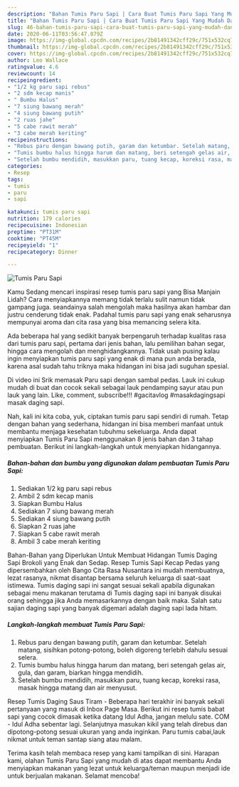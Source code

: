 ```yaml
---
description: "Bahan Tumis Paru Sapi | Cara Buat Tumis Paru Sapi Yang Mudah Dan Praktis"
title: "Bahan Tumis Paru Sapi | Cara Buat Tumis Paru Sapi Yang Mudah Dan Praktis"
slug: 46-bahan-tumis-paru-sapi-cara-buat-tumis-paru-sapi-yang-mudah-dan-praktis
date: 2020-06-11T03:56:47.079Z
image: https://img-global.cpcdn.com/recipes/2b81491342cff29c/751x532cq70/tumis-paru-sapi-foto-resep-utama.jpg
thumbnail: https://img-global.cpcdn.com/recipes/2b81491342cff29c/751x532cq70/tumis-paru-sapi-foto-resep-utama.jpg
cover: https://img-global.cpcdn.com/recipes/2b81491342cff29c/751x532cq70/tumis-paru-sapi-foto-resep-utama.jpg
author: Leo Wallace
ratingvalue: 4.6
reviewcount: 14
recipeingredient:
- "1/2 kg paru sapi rebus"
- "2 sdm kecap manis"
- " Bumbu Halus"
- "7 siung bawang merah"
- "4 siung bawang putih"
- "2 ruas jahe"
- "5 cabe rawit merah"
- "3 cabe merah keriting"
recipeinstructions:
- "Rebus paru dengan bawang putih, garam dan ketumbar. Setelah matang, sisihkan potong-potong, boleh digoreng terlebih dahulu sesuai selera."
- "Tumis bumbu halus hingga harum dan matang, beri setengah gelas air, gula, dan garam, biarkan hingga mendidih."
- "Setelah bumbu mendidih, masukkan paru, tuang kecap, koreksi rasa, masak hingga matang dan air menyusut."
categories:
- Resep
tags:
- tumis
- paru
- sapi

katakunci: tumis paru sapi 
nutrition: 179 calories
recipecuisine: Indonesian
preptime: "PT31M"
cooktime: "PT45M"
recipeyield: "1"
recipecategory: Dinner

---
```



![Tumis Paru Sapi](https://img-global.cpcdn.com/recipes/2b81491342cff29c/751x532cq70/tumis-paru-sapi-foto-resep-utama.jpg)

Kamu Sedang mencari inspirasi resep tumis paru sapi yang Bisa Manjain Lidah? Cara menyiapkannya memang tidak terlalu sulit namun tidak gampang juga. seandainya salah mengolah maka hasilnya akan hambar dan justru cenderung tidak enak. Padahal tumis paru sapi yang enak seharusnya mempunyai aroma dan cita rasa yang bisa memancing selera kita.

Ada beberapa hal yang sedikit banyak berpengaruh terhadap kualitas rasa dari tumis paru sapi, pertama dari jenis bahan, lalu pemilihan bahan segar, hingga cara mengolah dan menghidangkannya. Tidak usah pusing kalau ingin menyiapkan tumis paru sapi yang enak di mana pun anda berada, karena asal sudah tahu triknya maka hidangan ini bisa jadi suguhan spesial.

Di video ini Srik memasak Paru sapi dengan sambal pedas. Lauk ini cukup mudah di buat dan cocok sekali sebagai lauk pendamping sayur atau pun lauk yang lain. Like, comment, subscribe!!! #gacitavlog #masakdagingsapi masak daging sapi.


Nah, kali ini kita coba, yuk, ciptakan tumis paru sapi sendiri di rumah. Tetap dengan bahan yang sederhana, hidangan ini bisa memberi manfaat untuk membantu menjaga kesehatan tubuhmu sekeluarga. Anda dapat menyiapkan Tumis Paru Sapi menggunakan 8 jenis bahan dan 3 tahap pembuatan. Berikut ini langkah-langkah untuk menyiapkan hidangannya.

<!--inarticleads1-->

##### Bahan-bahan dan bumbu yang digunakan dalam pembuatan Tumis Paru Sapi:

1. Sediakan 1/2 kg paru sapi rebus
1. Ambil 2 sdm kecap manis
1. Siapkan  Bumbu Halus
1. Sediakan 7 siung bawang merah
1. Sediakan 4 siung bawang putih
1. Siapkan 2 ruas jahe
1. Siapkan 5 cabe rawit merah
1. Ambil 3 cabe merah keriting


Bahan-Bahan yang Diperlukan Untuk Membuat Hidangan Tumis Daging Sapi Brokoli yang Enak dan Sedap. Resep Tumis Sapi Kecap Pedas yang dipersembahkan oleh Bango Cita Rasa Nusantara ini mudah membuatnya, lezat rasanya, nikmat disantap bersama seluruh keluarga di saat-saat istimewa. Tumis daging sapi ini sangat sesuai sekali apabila digunakan sebagai menu makanan terutama di Tumis daging sapi ini banyak disukai orang sehingga jika Anda memasarkannya dengan baik maka. Salah satu sajian daging sapi yang banyak digemari adalah daging sapi lada hitam. 

<!--inarticleads2-->

##### Langkah-langkah membuat Tumis Paru Sapi:

1. Rebus paru dengan bawang putih, garam dan ketumbar. Setelah matang, sisihkan potong-potong, boleh digoreng terlebih dahulu sesuai selera.
1. Tumis bumbu halus hingga harum dan matang, beri setengah gelas air, gula, dan garam, biarkan hingga mendidih.
1. Setelah bumbu mendidih, masukkan paru, tuang kecap, koreksi rasa, masak hingga matang dan air menyusut.


Resep Tumis Daging Saus Tiram - Beberapa hari terakhir ini banyak sekali pertanyaan yang masuk di Inbox Page Masa. Berikut ini resep tumis babat sapi yang cocok dimasak ketika datang Idul Adha, jangan melulu sate. COM - Idul Adha sebentar lagi. Selanjutnya masukan kikil yang telah direbus dan dipotong-potong sesuai ukuran yang anda inginkan. Paru tumis cabai,lauk nikmat untuk teman santap siang atau malam. 

Terima kasih telah membaca resep yang kami tampilkan di sini. Harapan kami, olahan Tumis Paru Sapi yang mudah di atas dapat membantu Anda menyiapkan makanan yang lezat untuk keluarga/teman maupun menjadi ide untuk berjualan makanan. Selamat mencoba!
